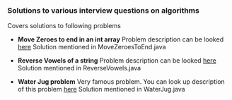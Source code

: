 ### Solutions to various interview questions on algorithms

Covers solutions to following problems
- **Move Zeroes to end in an int array**
  Problem description can be looked [here](https://leetcode.com/problems/move-zeroes/)
  Solution mentioned in MoveZeroesToEnd.java

- **Reverse Vowels of a string**
  Problem description can be looked [here](https://leetcode.com/problems/reverse-vowels-of-a-string/)
  Solution mentioned in ReverseVowels.java

- **Water Jug problem**
  Very famous problem. You can look up description of this problem [here](https://leetcode.com/problems/water-and-jug-problem/)
  Solution mentioned in WaterJug.java
